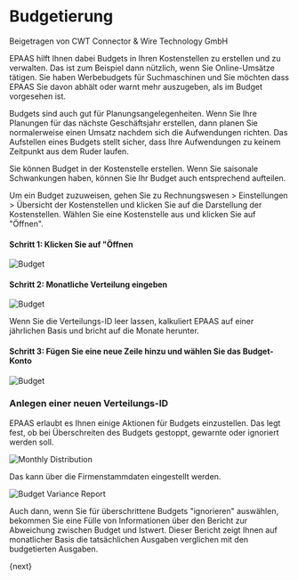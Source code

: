 <!-- add-breadcrumbs -->
# Budgetierung
<span class="text-muted contributed-by">Beigetragen von CWT Connector & Wire Technology GmbH</span>

EPAAS hilft Ihnen dabei Budgets in Ihren Kostenstellen zu erstellen und zu verwalten. Das ist zum Beispiel dann nützlich, wenn Sie Online-Umsätze tätigen. Sie haben Werbebudgets für Suchmaschinen und Sie möchten dass EPAAS Sie davon abhält oder warnt mehr auszugeben, als im Budget vorgesehen ist.

Budgets sind auch gut für Planungsangelegenheiten. Wenn Sie Ihre Planungen für das nächste Geschäftsjahr erstellen, dann planen Sie normalerweise einen Umsatz nachdem sich die Aufwendungen richten. Das Aufstellen eines Budgets stellt sicher, dass Ihre Aufwendungen zu keinem Zeitpunkt aus dem Ruder laufen.

Sie können Budget in der Kostenstelle erstellen. Wenn Sie saisonale Schwankungen haben, können Sie Ihr Budget auch entsprechend aufteilen.

Um ein Budget zuzuweisen, gehen Sie zu Rechnungswesen > Einstellungen > Übersicht der Kostenstellen und klicken Sie auf die Darstellung der Kostenstellen. Wählen Sie eine Kostenstelle aus und klicken Sie auf "Öffnen".

#### Schritt 1: Klicken Sie auf "Öffnen

<img class="screenshot" alt="Budget" src="{{docs_base_url}}/assets/img/accounts/budgeting-cost-center.png">

#### Schritt 2: Monatliche Verteilung eingeben


<img class="screenshot" alt="Budget" src="{{docs_base_url}}/assets/img/accounts/budget-account.png">

Wenn Sie die Verteilungs-ID leer lassen, kalkuliert EPAAS auf einer jährlichen Basis und bricht auf die Monate herunter.

#### Schritt 3: Fügen Sie eine neue Zeile hinzu und wählen Sie das Budget-Konto


<img class="screenshot" alt="Budget" src="{{docs_base_url}}/assets/img/accounts/budget-account.png"> 

### Anlegen einer neuen Verteilungs-ID

EPAAS erlaubt es Ihnen einige Aktionen für Budgets einzustellen. Das legt fest, ob bei Überschreiten des Budgets gestoppt, gewarnte oder ignoriert werden soll.

<img class="screenshot" alt="Monthly Distribution" src="{{docs_base_url}}/assets/img/accounts/monthly-budget-distribution.png">

Das kann über die Firmenstammdaten eingestellt werden.

<img class="screenshot" alt="Budget Variance Report" src="{{docs_base_url}}/assets/img/accounts/budget-variance-report.png">

Auch dann, wenn Sie für überschrittene Budgets "ignorieren" auswählen, bekommen Sie eine Fülle von Informationen über den Bericht zur Abweichung zwischen Budget und Istwert. Dieser Bericht zeigt Ihnen auf monatlicher Basis die tatsächlichen Ausgaben verglichen mit den budgetierten Ausgaben.

{next}
